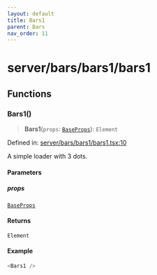 ```yaml
---
layout: default
title: Bars1
parent: Bars
nav_order: 11
---
```


# server/bars/bars1/bars1

## Functions

### Bars1()

> **Bars1**(`props`: [`BaseProps`](../../common/base/base.md#baseprops)): `Element`

Defined in: [server/bars/bars1/bars1.tsx:10](https://github.com/react18-tools/turborepo-template/blob/1cf80a13b8b96b543c3fd6c7736efca577d415a6/lib/src/server/bars/bars1/bars1.tsx#L10)

A simple loader with 3 dots.

#### Parameters

##### props

[`BaseProps`](../../common/base/base.md#baseprops)

#### Returns

`Element`

#### Example

```ts
<Bars1 />
```

